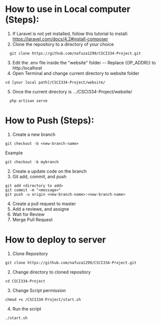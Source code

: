 # How to use in Local computer (Steps):
  1. If Laravel is not yet installed, follow this tutorial to install: https://laravel.com/docs/4.2#install-composer
  2. Clone the repository to a directory of your choice
  ```shell 
    git clone https://github.com/nafuza1299/CSCI334-Project.git 
   ```
  3. Edit the .env file inside the "website" folder
  -- Replace {{IP_ADDR}} to http:/localhost
  4. Open Terminal and change current directory to website folder
  ```shell
  cd [your local path]/CSCI334-Project/website/
  ```
  5. Once the current directory is .../CSCI334-Project/website/ 
  ```shell
    php artisan serve
  ```
# How to Push (Steps):
 1. Create a new branch
```shell
git checkout -b <new-branch-name>
```
Example
```shell
git checkout -b mybranch
```
2. Create a update code on the branch
3. Git add, commit, and push

```shell
git add <directory to add>
git commit -m "<message>"
git push -u origin <new-branch-name>:<new-branch-name>
```

4. Create a pull request to master
5. Add a reviewe, and assigne
6. Wait for Review
7. Merge Pull Request

# How to deploy to server
1. Clone Repository
```shell 
git clone https://github.com/nafuza1299/CSCI334-Project.git 
```
2. Change directory to cloned repository
```shell 
cd CSCI334-Project
```
3. Change Script permission
```shell 
chmod +x /CSCI334-Project/start.sh
```
4. Run the script
```shell 
./start.sh
```

